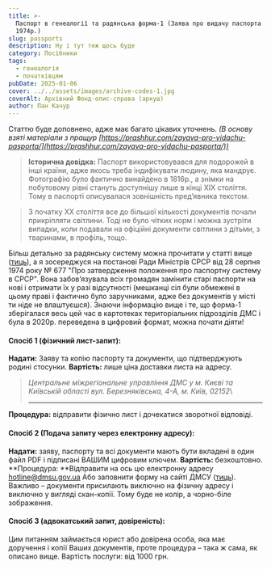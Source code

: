 ```yaml
---
title: >-
  Паспорт в генеалогії та радянська форма-1 (Заява про видачу паспорта від
  1974р.)
slug: passports
description: Ну і тут теж щось буде
category: Посібники
tags:
  - генеалогія
  - початківцям
pubDate: 2025-01-06
cover: ../../assets/images/archive-codes-1.jpg
coverAlt: Архівний Фонд-опис-справа (аркуш)
author: Пан Качур
---
```


Статтю буде доповнено, адже має багато цікавих уточнень. *(В основу взяті матеріали з пращур  [https://prashhur.com/zayava-pro-vidachu-pasporta/](https://prashhur.com/zayava-pro-vidachu-pasporta/))*

> **Історична довідка:**
> Паспорт використовувався для подорожей в інші країни, адже якось треба індифікувати людину, яка мандрує. Фотографію було фактично винайдено в 1816р., а знімки на побутовому рівні стануть доступнішу лише в кінці ХІХ століття. Тому в паспорті описувалася зовнішність пред’явника текстом.

> З початку ХХ століття все до більшої кількості документів почали прикріпляти світлини. Тоді не було чітких норм і можна зустріти випадки, коли подавали на офіційні документи світлини з дітьми, з тваринами, в профіль, тощо.

Більш детально за радянську систему можна прочитати у статті вище ([тиць](https://prashhur.com/zayava-pro-vidachu-pasporta/)), а я зосереджуся на постанові Ради Міністрів СРСР від 28 серпня 1974 року № 677 "Про затвердження положення про паспортну систему в СРСР". Вона забов’язувала всіх громадян замінити старі паспорти на нові і отримати їх у разі відсутності (мешканці сіл були обмежені в цьому праві і фактично було заручниками, адже без документів у місті ти ніде не влаштуєшся).
Знаючи інформацію вище і те, що форма-1 зберігалася весь цей час в картотеках територіальних підрозділів ДМС і була в 2020р. переведена в  цифровий формат, можна почати діяти!

#### **Спосіб 1 (фізичний лист-запит):**

**Надати:** Заяву та копію паспорту та документи, що підтверджують родині стосунки.
**Вартість:** лише ціна доставки листа на адресу.

> *Центральне міжрегіональне управління ДМС
> у м. Києві та Київській області вул. Березняківська, 4-А,
> м. Київ,
> 02152*\
> ****

**Процедура:** відправити фізично лист і дочекатися зворотної відповіді.

#### **Спосіб 2 (Подача запиту через електронну адресу):**

**Надати:** заяву, паспорту та всі документи мають бути вкладені в один файл PDF і підписані ВАШИМ цифровим ключем.
**Вартість:** безкоштовно.
**Процедура: **Відправити на ось цю електронну адресу [hotline@dmsu.gov.ua](mailto:hotline@dmsu.gov.ua)
Або заповнити форму на сайті ДМСУ ([тиць](https://dmsu.gov.ua/services/hotline.html?fbclid=IwAR2TeD7gwmRlqCA0Qm27UQCXHt3cgR0vRrZppQjsvmEkVDEiJHH0iSygeiE)).
Важливо – документи присилають виключно на фізичну адресу і виключно у вигляді скан-копії. Тому буде не колір, а чорно-біле зображення.

#### **Спосіб 3 (адвокатський запит, довіреність):**

Цим питанням займається юрист або довірена особа, яка має доручення і копії Ваших документів, проте процедура – така ж сама, як описано вище.
Вартість послуги: від 1000 грн.
